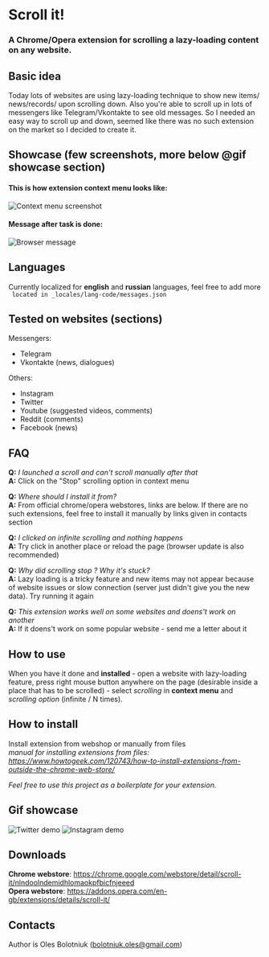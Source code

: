 # Scroll it!
### A Chrome/Opera extension for scrolling a lazy-loading content on any website.

## Basic idea
Today lots of websites are using lazy-loading technique to show new items/ news/records/ upon scrolling down. Also you're able to scroll up in lots of messengers like Telegram/Vkontakte to see old messages. So I needed an easy way to scroll up and down, seemed like there was no such extension on the market so I decided to create it.  

## Showcase (few screenshots, more below @gif showcase section)
#### This is how extension context menu looks like:  
![Context menu screenshot](http://95.85.45.32/assets/context-menu-en.jpg)  
#### Message after task is done:  
![Browser message](http://95.85.45.32/assets/message-en.jpg)  

## Languages
Currently localized for **english** and **russian** languages, feel free to add more  
` located in _locales/lang-code/messages.json`  

## Tested on websites (sections)
Messengers:  
* Telegram  
* Vkontakte (news, dialogues)  

Others:  
* Instagram  
* Twitter
* Youtube (suggested videos, comments)  
* Reddit (comments)  
* Facebook (news)  

## FAQ
**Q:** *I launched a scroll and can't scroll manually after that*  
**A:** Click on the "Stop" scrolling option in context menu  

**Q:** *Where should I install it from?*  
**A:** From official chrome/opera webstores, links are below. If there are no such
extensions, feel free to install it manually by links given in contacts section  

**Q:** *I clicked on infinite scrolling and nothing happens*  
**A:** Try click in another place or reload the page (browser update is also
recommended)  

**Q:** *Why did scrolling stop ? Why it's stuck?*  
**A:** Lazy loading is a tricky feature and new items may not appear because of
website issues or slow connection (server just didn't give you the new data).
Try running it again  

**Q:** *This extension works well on some websites and doens't work on another*  
**A:** If it doens't work on some popular website - send me a letter about it  

## How to use
When you have it done and **installed** - open a website with lazy-loading
feature, press right mouse button anywhere on the page (desirable inside a place
that has to be scrolled) - select *scrolling* in **context menu**
and *scrolling option* (infinite / N times).

## How to install
Install extension from webshop or manually from files  
*manual for installing extensions from files:   https://www.howtogeek.com/120743/how-to-install-extensions-from-outside-the-chrome-web-store/*

*Feel free to use this project as a boilerplate for your extension.*

## Gif showcase
![Twitter demo](http://95.85.45.32/assets/twitter-infinite.gif)
![Instagram demo](http://95.85.45.32/assets/instagram-finite.gif)

## Downloads  
**Chrome webstore**: https://chrome.google.com/webstore/detail/scroll-it/nlndoolndemidhlomaokpfbicfnjeeed  
**Opera webstore**: https://addons.opera.com/en-gb/extensions/details/scroll-it/

## Contacts
Author is Oles Bolotniuk (bolotniuk.oles@gmail.com)  
